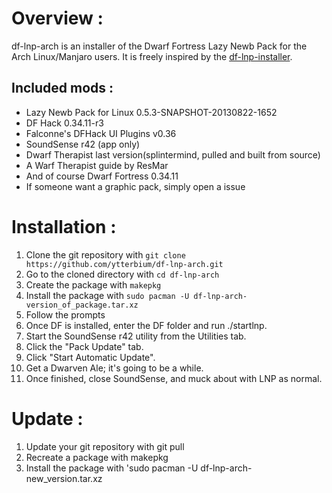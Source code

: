 Overview :
===========
 
df-lnp-arch is an installer of the Dwarf Fortress Lazy Newb Pack for the Arch Linux/Manjaro users.
It is freely inspired by the [df-lnp-installer](https://github.com/andrewd18/df-lnp-installer).

Included mods :
----------------

* Lazy Newb Pack for Linux 0.5.3-SNAPSHOT-20130822-1652
* DF Hack 0.34.11-r3
* Falconne's DFHack UI Plugins v0.36
* SoundSense r42 (app only)
* Dwarf Therapist last version(splintermind, pulled and built from source)
* A Warf Therapist guide by ResMar
* And of course Dwarf Fortress 0.34.11
* If someone want a graphic pack, simply open a issue

Installation :
==============

1. Clone the git repository with `git clone https://github.com/ytterbium/df-lnp-arch.git`
2. Go to the cloned directory with `cd df-lnp-arch`
3. Create the package with `makepkg`
4. Install the package with `sudo pacman -U df-lnp-arch-version_of_package.tar.xz`
5. Follow the prompts
6. Once DF is installed, enter the DF folder and run ./startlnp.
7. Start the SoundSense r42 utility from the Utilities tab.
8. Click the "Pack Update" tab.
9. Click "Start Automatic Update".
10. Get a Dwarven Ale; it's going to be a while.
11. Once finished, close SoundSense, and muck about with LNP as normal.

Update :
=======

1. Update your git repository with git pull 
2. Recreate a package with makepkg
3. Install the package with 'sudo pacman -U df-lnp-arch-new_version.tar.xz

